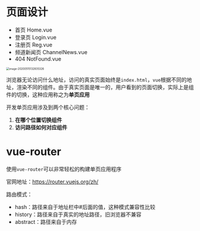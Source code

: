 # 页面设计

- 首页  Home.vue
- 登录页  Login.vue
- 注册页  Reg.vue
- 频道新闻页  ChannelNews.vue
- 404  NotFound.vue



<img src="http://mdrs.yuanjin.tech/img/image-20200515132835326.png" alt="image-20200515132835326" style="zoom:50%;" />

浏览器无论访问什么地址，访问的真实页面始终是`index.html`，`vue`根据不同的地址，渲染不同的组件。由于真实页面是唯一的，用户看到的页面切换，实际上是组件的切换，这种应用称之为**单页应用**

开发单页应用涉及到两个核心问题：

1. **在哪个位置切换组件**
2. **访问路径如何对应组件**



# vue-router

使用`vue-router`可以非常轻松的构建单页应用程序

官网地址：https://router.vuejs.org/zh/



路由模式：

- hash：路径来自于地址栏中#后面的值，这种模式兼容性比较
- history：路径来自于真实的地址路径，旧浏览器不兼容
- abstract：路径来自于内存